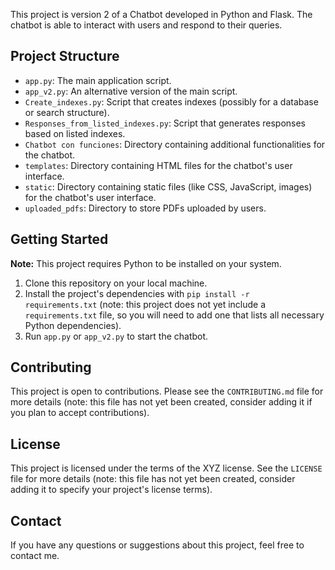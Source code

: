 This project is version 2 of a Chatbot developed in Python and Flask. The chatbot is able to interact with users and respond to their queries.

## Project Structure

- `app.py`: The main application script.
- `app_v2.py`: An alternative version of the main script.
- `Create_indexes.py`: Script that creates indexes (possibly for a database or search structure).
- `Responses_from_listed_indexes.py`: Script that generates responses based on listed indexes.
- `Chatbot con funciones`: Directory containing additional functionalities for the chatbot.
- `templates`: Directory containing HTML files for the chatbot's user interface.
- `static`: Directory containing static files (like CSS, JavaScript, images) for the chatbot's user interface.
- `uploaded_pdfs`: Directory to store PDFs uploaded by users.

## Getting Started

**Note:** This project requires Python to be installed on your system.

1. Clone this repository on your local machine.
2. Install the project's dependencies with `pip install -r requirements.txt` (note: this project does not yet include a `requirements.txt` file, so you will need to add one that lists all necessary Python dependencies).
3. Run `app.py` or `app_v2.py` to start the chatbot.

## Contributing

This project is open to contributions. Please see the `CONTRIBUTING.md` file for more details (note: this file has not yet been created, consider adding it if you plan to accept contributions).

## License

This project is licensed under the terms of the XYZ license. See the `LICENSE` file for more details (note: this file has not yet been created, consider adding it to specify your project's license terms).

## Contact

If you have any questions or suggestions about this project, feel free to contact me.

